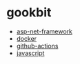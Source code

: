 # gookbit

- [asp-net-framework](asp-net-framework)
- [docker](docker)
- [github-actions](github-actions)
- [javascript](javascript)